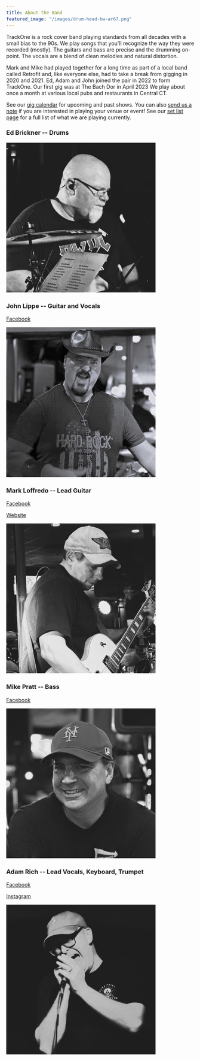 ```yaml
---
title: About the Band
featured_image: "/images/drum-head-bw-ar67.png"
---
```


TrackOne is a rock cover band playing standards from all decades with a small bias to the 90s.
We play songs that you'll recognize the way they were recorded (mostly).
The guitars and bass are precise and the drumming on-point.
The vocals are a blend of clean melodies and natural distortion.

Mark and Mike had played together for a long time as part of a local band called Retrofit and, like everyone else, had to take a break from gigging in 2020 and 2021.
Ed, Adam and John joined the pair in 2022 to form TrackOne.
Our first gig was at The Bach Dor in April 2023
We play about once a month at various local pubs and restaurants in Central CT.

See our [gig calendar](/gigs) for upcoming and past shows.
You can also [send us a note](/contact) if you are interested in playing your venue or event!
See our [set list page](/songs) for a full list of what we are playing currently.



### Ed Brickner -- Drums

![](/images/about/ed-jerrys-400.jpg)



### John Lippe -- Guitar and Vocals

[Facebook](https://www.facebook.com/profile.php?id=100088091095602)

![](/images/about/john-jerrys-400.jpg)



### Mark Loffredo -- Lead Guitar

[Facebook](https://www.facebook.com/mark.loffredo.94)

[Website](https://marksguitarlessons.com/)

![](/images/about/mark-jerrys-400.jpg)



### Mike Pratt -- Bass

[Facebook](https://www.facebook.com/michael.pratt.739)

![](/images/about/mike-jerrys-400.jpg)



### Adam Rich -- Lead Vocals, Keyboard, Trumpet

[Facebook](https://www.facebook.com/adamleerich2)

[Instagram](https://www.instagram.com/adamleerich)

![](/images/about/adam-screaming-400.jpg)




